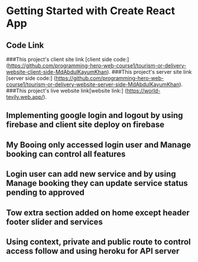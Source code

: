 # Getting Started with Create React App

## Code Link

###This project's client site link [client side code:] (https://github.com/programming-hero-web-course1/tourism-or-delivery-website-client-side-MdAbdulKayumKhan).
###This project's server site link [server side code:] (https://github.com/programming-hero-web-course1/tourism-or-delivery-website-server-side-MdAbdulKayumKhan).
###This project's live website link[website link:] (https://world-tevily.web.app/).

## Implementing google login and logout by using firebase and client site deploy on firebase
## My Booing only accessed login user and Manage booking can control all features 
## Login user can add new service and by using Manage booking they can update service status pending to approved 
## Tow extra section added on home except header footer slider and services
## Using context, private and public route to control access follow and using heroku for API server 
